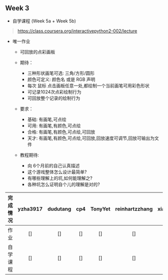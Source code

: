 ## Week 3

- 自学课程 (Week 5a + Week 5b)
> https://class.coursera.org/interactivepython2-002/lecture

- 唯一作业
	- 可回放的点彩画板
	- 期待：  
		+ 三种形状画笔可选: 三角/方形/圆形
		+ 颜色可定义: 颜色名 或是 RGB 声明
		+ 每次 鼠标 点击画板任意一处,都绘制一个当前画笔可用彩色形状
		+ 可记录1024次点彩绘制行为
		+ 可回放整个记录的绘制行为
	- 要求：  
		+ 基础: 有画笔,可点绘
		+ 可用: 有画笔,有颜色,可点绘
    	+ 合格: 有画笔,有颜色,可点绘,可回放
    	+ 天才: 有画笔,有颜色,可点绘,可回放,回放速度可调节,回放可输出为文件
    	
  - 教程期待:
  	- 向 6个月前的自己认真描述
	- 这个游戏整体怎么设计最简单?
	- 有哪些理解上的坑,如何能理解之?
	- 各种坑怎么证明自个儿的理解是对的?
	
	
	
 完成情况 | yzha3917 | dudutang | cp4 | TonyYet | reinhartzzhang | xiaokechenchen | zxcbbn
:-----:|:-----:|:-----:|:-----:|:----:|:-----:|:-----:|:------:
作业     | []      | []       | [] | []     | []            | []        | [] 
自学课程 | []      | []       | [] | []     | []            | []        | [] 
